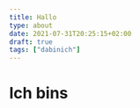 ```yaml
---
title: Hallo
type: about
date: 2021-07-31T20:25:15+02:00
draft: true
tags: ["dabinich"]
---
```


# Ich bins

